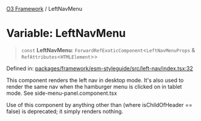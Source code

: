 [O3 Framework](../API.md) / LeftNavMenu

# Variable: LeftNavMenu

> `const` **LeftNavMenu**: `ForwardRefExoticComponent`\<`LeftNavMenuProps` & `RefAttributes`\<`HTMLElement`\>\>

Defined in: [packages/framework/esm-styleguide/src/left-nav/index.tsx:32](https://github.com/its-kios09/openmrs-esm-core/blob/main/packages/framework/esm-styleguide/src/left-nav/index.tsx#L32)

This component renders the left nav in desktop mode. It's also used to render the same
nav when the hamburger menu is clicked on in tablet mode. See side-menu-panel.component.tsx

Use of this component by anything other than <SideMenuPanel> (where isChildOfHeader == false)
is deprecated; it simply renders nothing.

